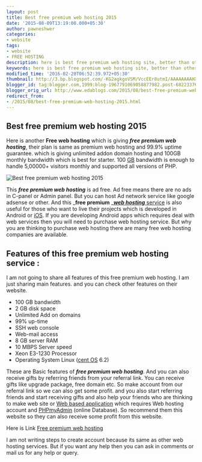 ```yaml
---
layout: post
title: Best free premium web hosting 2015
date: '2015-08-09T13:19:00.000+05:30'
author: pawneshwer
categories:
- website
tags:
- website
- FREE HOSTING
description: here is best free premium web hosting site, better than other web hosting, top free premium web hosting, free premium web hosting 2015, free web hosting
keywords: here is best free premium web hosting site, better than other web hosting, top free premium web hosting, free premium web hosting 2015, free web hosting
modified_time: '2016-02-20T06:52:39.972+05:30'
thumbnail: http://3.bp.blogspot.com/-KG2agkgoVSM/VccEEr8utmI/AAAAAAAAHX8/FbXLF67boAU/s72-c/best-free-premium-web-hosting-2015.png
blogger_id: tag:blogger.com,1999:blog-1967791069058877982.post-6822337614755318679
blogger_orig_url: http://www.edablogs.com/2015/08/best-free-premium-web-hosting-2015.html
redirect_from:
- /2015/08/best-free-premium-web-hosting-2015.html
---
```


## Best free premium web hosting 2015

Here is another **Free web hosting** which is giving _**free premium web hosting**_, their plan is same as premium web hosting and 99.9% uptime guarantee. which is giving unlimited addon domain hosting and 100GB monthly bandwidth which is best for starter. 100 [GB](http://en.wikipedia.org/wiki/Gigabyte "Gigabyte") bandwidth is enough to handle 5,00000+ visitors monthly and supported all versions of PHP.

![Best free premium web hosting 2015](http://3.bp.blogspot.com/-KG2agkgoVSM/VccEEr8utmI/AAAAAAAAHX8/FbXLF67boAU/s320/best-free-premium-web-hosting-2015.png "Best free premium web hosting 2015")

This _**free premium web hosting**_ is ad free. Ad free means there are no ads in C-panel or Admin panel. But you can host Ad network service like google adsense or other. And this _**free premium** _[_**web hosting**_ service](http://en.wikipedia.org/wiki/Web_hosting_service "Web hosting service") is also useful for those who want to live their projects which is developed in Android or [iOS](http://en.wikipedia.org/wiki/IOS "IOS"). If you are developing Android apps which requires deal with web services then you will need to purchase web hosting service. But why you are thinking to purchase web hosting there are many free web hosting companies are available.

## Features of this free premium web hosting service :

I am not going to share all features of this free premium web hosting. I am just sharing main features. and you can check other features on their website.

*   100 GB bandwidth
*   2 GB disk space
*   Unlimited Add on domains
*   99% up-time
*   SSH web console
*   Web-mail access
*   8 GB server RAM
*   10 MBPS Server speed
*   Xeon E3-1230 Processor
*   Operating System Linux ([cent OS](http://en.wikipedia.org/wiki/CentOS "CentOS") 6.2)

These are Basic features of _**free premium web hosting**_. And you can also receive gifts by referring friends from your referral link. You can receive gifts like upgrade package, free domain etc. So make account from our referral link so we can also get some profit. and you also start referring friends and start receiving gifts and also help your friends who are thinking to make web site or [Web based application](http://en.wikipedia.org/wiki/Web_application "Web application") which requires Web hosting account and [PHPmyAdmin](http://en.wikipedia.org/wiki/PhpMyAdmin "PhpMyAdmin") (online Database). So recommend them this website so they can also receive some profit from this website.

Here is Link [Free premium web hosting](http://api.hostinger.co.uk/redir/11076788)

I am not writing steps to create account because its same as other web hosting services. But if you want any help then you can ask in comments or mail us for any help or query.
